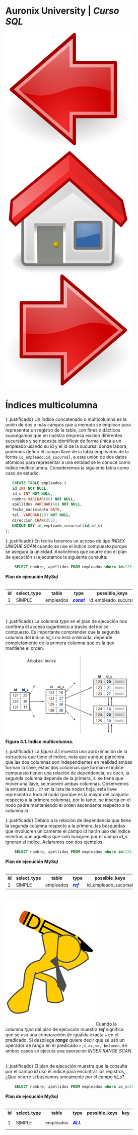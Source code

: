 <link rel="stylesheet" type="text/css" href="estilos.css">
<div class="encabezado">
    <div class="h-izq">
        <h1 class="titulo-h1">Auronix University | <em>Curso SQL</em></h1>
    </div>
    <div class="h-der">
        <a href="indiceslentos.html"><img src="imagenes/previous.png"/></a>
        <a href="../"><img src="imagenes/home.png"/></a>
        <a href="#"><img src="imagenes/next.png"/></a>
    </div>   
</div>
 
# Índices multicolumna #

{:.justificado}
Un índice concatenado o multicolumna es la unión de dos o más campos que a menudo se emplean para representar un registro de la tabla, con fines didácticos supongamos que en nuestra empresa existen diferentes sucursales y se necesita identificar de forma única a un empleado usando su id y el id de la sucursal donde labora, podemos definir el campo llave de la tabla empleados de la forma `id_empleado,id_sucursal`, a esta unión de dos datos atómicos para representar a una entidad se le conoce como índice multicolumna. Consideremos la siguiente tabla como caso de estudio:

```SQL
   CREATE TABLE empleados (
   id INT NOT NULL,
   id_s INT NOT NULL,
   nombre VARCHAR(60) NOT NULL,
   apellidos VARCHAR(60) NOT NULL,
   fecha_nacimiento DATE,
   tel  VARCHAR(20) NOT NULL,
   direccion CHAR(255),
   UNIQUE KEY id_empleado_sucursal(id,id_s)
);
```

{:.justificado}
En teoria tenemos un acceso de tipo *INDEX UNIQUE SCAN* cuando se use el índice compuesto porque se asegura la unicidad. Analicémos que ocurre con el plan de ejecución si ejecutamos la siguiente consulta:

```SQL
    SELECT nombre, apellidos FROM empleados where id=123 and id_s=20;
```

<div class="ejercicio execution-plan">
    <strong>Plan de ejecución MySql</strong><br/><br/>
    <table class="">
            <tr>
                <th>id</th>
                <th>select_type</th>
                <th>table</th>
                <th>type</th>
                <th>possible_keys</th>
                <th>key</th>
                <th>key_len</th>
                <th>ref</th>
                <th>rows</th>
                <th>filtered</th>
                <th>Extra</th>
            </tr>
            <tr>
                <td>1</td>
                <td>SIMPLE</td>
                <td>empleados</td>
                <td><strong><em style='color:blue;'>const</em></strong></td>
                <td>id_empleado_sucursal</td>
                <td>id_empleado_sucursal</td>
                <td>8</td>
                <td>const,const</td>
                <td>1</td>
                <td></td>
                <td></td>
            </tr>
    </table>    
</div>
<br/>

{:.justificado}
La columna *type* en el plan de ejecución nos confirma el acceso logarítmico a través del índice compuesto. Es importante comprender que la segunda columna del índice *id_s* no está ordenada, depende completamente de la primera columna que es la que mantiene el orden. 

<div class="img-centrada">
    <img src="imagenes/indicecompuesto.png" /><br/>
    <strong>Figura 4.1. Índice multicolumna.</strong>
</div>

{:.justificado}
La *figura 4.1* muestra una aproximación de la estructura que tiene el índice, nota que aunque pareciera que las dos columnas son independientes en realidad ambas forman la llave, estas dos columnas que forman el índice compuesto tienen una relación de dependencia, es decir, la segunda columna depende de la primera, si se tiene que mover una llave, se mueven ambas columnas. Observemos la entrada `123, 27` en la lista de nodos hoja, esta llave representa a todo el nodo (porque es la mayor del conjunto respecto a la primera columna), por lo tanto, se inserta en el nodo padre manteniendo el orden ascendente respecto a la columna *id*.

{:.justificado}
Debido a la relación de dependencia que tiene la segunda columna respecto a la primera, las búsquedas que involucren únicamente el campo *id* harán uso del índice mientras que aquellas que solo busquen por el campo *id_s* ignoran el índice. Aclaremos con dos ejemplos:

```SQL
    SELECT nombre, apellidos FROM empleados where id=123;
```

<div class="ejercicio execution-plan">
    <strong>Plan de ejecución MySql</strong><br/><br/>
    <table class="">
            <tr>
                <th>id</th>
                <th>select_type</th>
                <th>table</th>
                <th>type</th>
                <th>possible_keys</th>
                <th>key</th>
                <th>key_len</th>
                <th>ref</th>
                <th>rows</th>
                <th>filtered</th>
                <th>Extra</th>
            </tr>
            <tr>
                <td>1</td>
                <td>SIMPLE</td>
                <td>empleados</td>
                <td><strong><em style='color:blue;'>ref</em></strong></td>
                <td>id_empleado_sucursal</td>
                <td>id_empleado_sucursal</td>
                <td>4</td>
                <td>const</td>
                <td>1</td>
                <td></td>
                <td></td>
            </tr>
    </table>    
</div>
<br/>

<div class="resumen">
    <img src="imagenes/idea.png">
    Cuando la columna <em>type</em> del plan de ejecución muestra <strong><em>ref</em></strong> significa que se uso una comparación de igualda exacta <code>=</code> en el predicado. Si despliega <strong><em>range</em></strong> quiere decir que se usó un operador de rango en el predicado <code>>,<,>=,<=, between</code>, en ambos casos se ejecuta una operación <em>INDEX RANGE SCAN</em>.
</div>
<br/>

{:.justificado}
El plan de ejecución muestra que la consulta por el campo *id* usó el índice para encontrar los registros, ¿Que ocurre si buscamos unicamente por el campo *id_s*?.

```SQL
    SELECT nombre, apellidos FROM empleados where id_s=20;
```

<div class="ejercicio execution-plan">
    <strong>Plan de ejecución MySql</strong><br/><br/>
    <table class="">
            <tr>
                <th>id</th>
                <th>select_type</th>
                <th>table</th>
                <th>type</th>
                <th>possible_keys</th>
                <th>key</th>
                <th>key_len</th>
                <th>ref</th>
                <th>rows</th>
                <th>filtered</th>
                <th>Extra</th>
            </tr>
            <tr>
                <td>1</td>
                <td>SIMPLE</td>
                <td>empleados</td>
                <td><strong><em style='color:blue;'>ALL</em></strong></td>
                <td></td>
                <td></td>
                <td></td>
                <td></td>
                <td>1000</td>
                <td></td>
                <td>Using where</td>
            </tr>
    </table>    
</div>
<br/>




<style>
    *{
        box-sizing:border-box !important;
    }
    .type-execution-plan th{
        text-align:center !important;

    }
    .type-execution-plan td{
        text-align:justify !important;
    }
    .type-execution-plan tr td:first-child{
        font-style:italic !important;
    }
</style>


